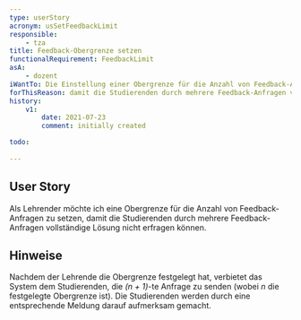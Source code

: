 ```yaml
---
type: userStory
acronym: usSetFeedbackLimit
responsible:
    - tza
title: Feedback-Obergrenze setzen
functionalRequirement: FeedbackLimit
asA: 
    - dozent
iWantTo: Die Einstellung einer Obergrenze für die Anzahl von Feedback-Anfragen vornehmen
forThisReason: damit die Studierenden durch mehrere Feedback-Anfragen vollständige Lösung nicht erfragen können
history:
    v1:
        date: 2021-07-23
        comment: initially created

todo:
    
---
```


## User Story
Als Lehrender möchte ich eine Obergrenze für die Anzahl von Feedback-Anfragen zu setzen,
damit die Studierenden durch mehrere Feedback-Anfragen vollständige Lösung nicht erfragen können.

## Hinweise
Nachdem der Lehrende die Obergrenze festgelegt hat, verbietet das System dem Studierenden,
die *(n + 1)*-te Anfrage zu senden (wobei *n* die festgelegte Obergrenze ist).
Die Studierenden werden durch eine entsprechende Meldung darauf aufmerksam gemacht.
